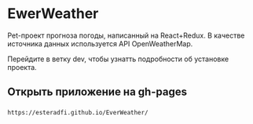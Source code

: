 # EwerWeather
Pet-проект прогноза погоды, написанный на React+Redux. В качестве источника данных используется API OpenWeatherMap.

Перейдите в ветку dev, чтобы узнатть подробности об установке проекта.

## Открыть приложение на gh-pages
### 
    https://esteradfi.github.io/EverWeather/
    
